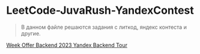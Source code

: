 # LeetCode-JuvaRush-YandexContest

>В данном файле решаются задания с литкод, яндекс контеста и другие. 

[Week Offer Backend 2023 Yandex Backend Tour](https://github.com/yanisderbikov/JavaRush/blob/6c4b2c1704e11e2bb30ec8ac3bd6fb7873fefb3c/src/Algorithms/yandexcontests/weekoffer_autumn_2023)